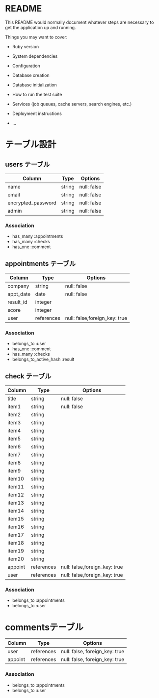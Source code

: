 # README

This README would normally document whatever steps are necessary to get the
application up and running.

Things you may want to cover:

* Ruby version

* System dependencies

* Configuration

* Database creation

* Database initialization

* How to run the test suite

* Services (job queues, cache servers, search engines, etc.)

* Deployment instructions

* ...
# テーブル設計

## users テーブル
| Column             | Type   | Options     |
| ------------------ | ------ | ----------- |
| name               | string | null: false |
| email              | string | null: false |
| encrypted_password | string | null: false |
| admin              | string | null: false |

### Association

- has_many :appointments
- has_many :checks
- has_one :comment

## appointments テーブル
| Column               | Type       | Options                        |
| -------------------- | ---------- | -----------                    |
| company              | string     | null: false                    |
| appt_date            | date   | null: false                    |
| result_id            | integer    |                    |
| score                | integer    |                   |
| user                 | references | null: false,foreign_key: true  | 

### Association

- belongs_to :user
- has_one :comment
- has_many :checks
- belongs_to_active_hash :result

## check テーブル

| Column           | Type       | Options                        |
| ---------------- | ---------- | ------------------------------ |
| title            | string     | null: false                    |
| item1            | string     | null: false                    |
| item2            | string     |                                |
| item3            | string     |                                |
| item4            | string     |                                |
| item5            | string     |                                |
| item6            | string     |                                |
| item7            | string     |                                |
| item8            | string     |                                |
| item9            | string     |                                |
| item10           | string     |                                |
| item11           | string     |                                |
| item12           | string     |                                |
| item13           | string     |                                |
| item14           | string     |                                |
| item15           | string     |                                |
| item16           | string     |                                |
| item17           | string     |                                |
| item18           | string     |                                |
| item19           | string     |                                |
| item20           | string     |                                |
| appoint          | references | null: false,foreign_key: true  | 
| user             | references | null: false,foreign_key: true  | 

### Association

- belongs_to :appointments
- belongs_to :user

# commentsテーブル

| Column           | Type       | Options                        |
| -------------    | ---------- | ------------------------------ |
| user             | references | null: false, foreign_key: true | 
| appoint          | references | null: false, foreign_key: true |

### Association

- belongs_to :appointments
- belongs_to :user